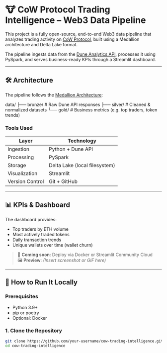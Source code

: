 # 🐮 CoW Protocol Trading Intelligence – Web3 Data Pipeline

This project is a fully open-source, end-to-end Web3 data pipeline that analyzes trading activity on [CoW Protocol](https://cow.fi/), built using a Medallion architecture and Delta Lake format.

The pipeline ingests data from the [Dune Analytics API](https://dune.com/docs/api/), processes it using PySpark, and serves business-ready KPIs through a Streamlit dashboard.

---

## 🛠️ Architecture

The pipeline follows the [Medallion Architecture](https://www.databricks.com/glossary/medallion-architecture):

data/
├── bronze/ # Raw Dune API responses
├── silver/ # Cleaned & normalized datasets
└── gold/ # Business metrics (e.g. top traders, token trends)



### Tools Used

| Layer            | Technology          |
|------------------|---------------------|
| Ingestion        | Python + Dune API   |
| Processing       | PySpark             |
| Storage          | Delta Lake (local filesystem) |
| Visualization    | Streamlit           |
| Version Control  | Git + GitHub        |

---

## 📊 KPIs & Dashboard

The dashboard provides:

- Top traders by ETH volume
- Most actively traded tokens
- Daily transaction trends
- Unique wallets over time (wallet churn)

> 🔗 **Coming soon**: Deploy via Docker or Streamlit Community Cloud  
> 🖼 **Preview**: *(Insert screenshot or GIF here)*

---

## 🚀 How to Run It Locally

### Prerequisites

- Python 3.9+
- pip or poetry
- Optional: Docker

### 1. Clone the Repository

```bash
git clone https://github.com/your-username/cow-trading-intelligence.git
cd cow-trading-intelligence

